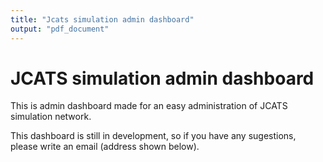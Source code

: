 ```yaml
---
title: "Jcats simulation admin dashboard"
output: "pdf_document"
---
```


# JCATS simulation admin dashboard

This is admin dashboard made for an easy administration of JCATS simulation network.

This dashboard is still in development, so if you have any sugestions, please write an email (address shown below).
